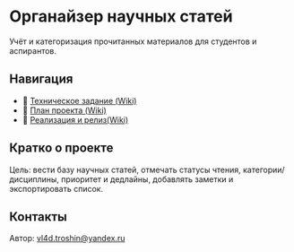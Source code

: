 # Органайзер научных статей
Учёт и категоризация прочитанных материалов для студентов и аспирантов.

## Навигация
- 📄 [Техническое задание (Wiki)](../../wiki/Техническое-задание)
- 📄 [План проекта (Wiki)](../../wiki/План-проекта)
- 📄 [Реализация и релиз(Wiki)](../../wiki/Реализация-и-релиз)
## Кратко о проекте
Цель: вести базу научных статей, отмечать статусы чтения, категории/дисциплины, приоритет и дедлайны, добавлять заметки и экспортировать список.

## Контакты
Автор: <vl4d.troshin@yandex.ru>
